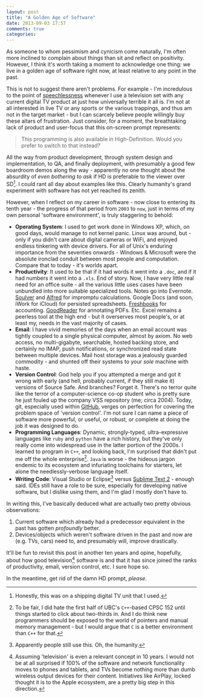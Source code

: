 ```yaml
---
layout: post
title: "A Golden Age of Software"
date: 2013-09-03 17:57
comments: true
categories:
---
```

As someone to whom pessimism and cynicism come naturally, I'm often more inclined to complain about things than sit and reflect on positivity. However, I think it's worth taking a moment to acknowledge one thing: we live in a golden age of software right now, at least relative to any point in the past.
<!--more-->
This is not to suggest there aren't problems. For example - I'm incredulous to the point of [speechlessness](http://en.wikipedia.org/wiki/Facepalm) whenever I use a television set with any current digital TV product at just how universally terrible it all is. I'm not at all interested in live TV or any sports or the various trappings, and thus am not in the target market - but I can scarcely believe people willingly buy these altars of frustration. Just consider, for a moment, the breathtaking lack of product and user-focus that this on-screen prompt represents:

> This programming is also available in High-Definition. Would you prefer to switch to that instead?

All the way from product development, through system design and implementation, to QA, and finally deployment, with presumably a good few boardroom demos along the way - apparently no one thought about the absurdity of *even bothering to ask* if HD is preferable to the viewer over SD[^1]. I could rant all day about examples like this. Clearly humanity's grand experiment with software has not yet reached its zenith.

However, when I reflect on my career in software - now close to entering its tenth year - the progress of that period from `2003` to `now`, just in terms of my own personal 'software environment', is truly staggering to behold:

* **Operating System**: I used to get work done in Windows XP, which, on good days, would manage to not kernel panic. Linux was around, but - only if you didn't care about digital cameras or WiFi, and enjoyed endless tinkering with device drivers. For all of Unix's enduring importance from the seventies onwards - Windows & Microsoft were the absolute ironclad conduit between most people and computation. Compare that to today - it's worlds apart.
* **Productivity**: It used to be that if it had words it went into a `.doc`, and if it had numbers it went into a `.xls`. End of story. Now, I have very little real need for an office suite - all the various little uses cases have been unbundled into more suitable specialized tools. Notes go into Evernote. [Soulver](http://www.acqualia.com/soulver/) and [Alfred](http://www.alfredapp.com/) for impromptu calculations. Google Docs (and soon, iWork for iCloud) for persisted spreadsheets. [Freshbooks](http://www.freshbooks.com/) for accounting. [GoodReader](http://www.goodiware.com/goodreader.html) for annotating PDFs. Etc. Excel remains a peerless tool at the high end - but it overserves most people's, or at least my, needs in the vast majority of cases.
* **Email**: I have vivid memories of the days when an email account was tightly coupled to a single physical computer, almost by axiom. No web access, no multi-gigabyte, searchable, hosted backing store, and certainly no IMAP, push notifications, or synchronized read state between multiple devices. Mail host storage was a jealously guarded commodity - and shunted off their systems to your *sole* machine with haste.
* **Version Control**: God help you if you attempted a merge and got it wrong with early (and hell, probably current, if they still make it) versions of Source Safe. And branches? Forget it. There's no terror quite like the terror of a computer-science co-op student who is pretty sure he just fouled up the company VSS repository (me; circa 2004). Today, git, especially used within [GitHub](http://github.com), verges on perfection for covering the problem space of 'version control'. I'm not sure I can name a piece of software more powerful, or useful, or robust, or complete at doing the job it was designed to do.
* **Programming Languages**: Dynamic, strongly-typed, ultra-expressive languages like `ruby` and `python` have a rich history, but they've only really come into widespread use in the latter portion of the 2000s. I learned to program in `C++`, and looking back, I'm surprised that didn't put me off the whole enterprise[^2]. `Java` is worse - the hideous jargon endemic to its ecosystem and infuriating toolchains for starters, let alone the needlessly-verbose language itself.
* **Writing Code**: Visual Studio or Eclipse[^3] versus [Sublime Text 2](http://www.sublimetext.com/2) - enough said. IDEs still have a role to be sure, especially for developing native software, but I dislike using them, and I'm glad I mostly don't have to.

In writing this, I've basically deduced what are actually two pretty obvious observations:

1. Current software which already had a predecessor equivalent in the past has gotten *profoundly* better.
2. Devices/objects which weren't software driven in the past and now are (e.g. TVs, cars) need to, and presumably will, improve drastically.

It'll be fun to revisit this post in another ten years and opine, hopefully, about how good television[^4] software is and that it has since joined the ranks of productivity, email, version control, etc. I sure hope so.

In the meantime, get rid of the damn HD prompt, *please*.

[^1]: Honestly, this was on a shipping digital TV unit that I used.
[^2]: To be fair, I did hate the first half of UBC's `C++`-based CPSC 152 until things started to click about two-thirds in. And I do think new programmers should be exposed to the world of pointers and manual memory management - but I would argue that `C` is a better environment than `C++` for that.
[^3]: Apparently people still use this. Oh, the humanity.
[^4]: Assuming 'television' is even a relevant concept in 10 years. I would not be at all surprised if 100% of the software and network functionality moves to phones and tablets, and TVs become nothing more than dumb wireless output devices for their content. Initiatives like AirPlay, locked thought it is to the Apple ecosystem, are a pretty big step in this direction.
